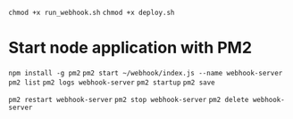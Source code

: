 `chmod +x run_webhook.sh`
`chmod +x deploy.sh`

# Start node application with PM2
`npm install -g pm2`
`pm2 start ~/webhook/index.js --name webhook-server`
`pm2 list`
`pm2 logs webhook-server`
`pm2 startup`
`pm2 save`

`pm2 restart webhook-server`
`pm2 stop webhook-server`
`pm2 delete webhook-server`
